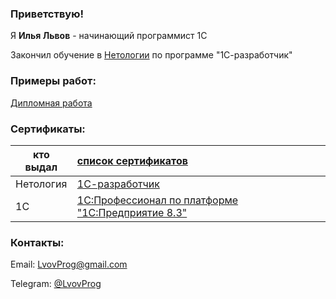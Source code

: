 ### Приветствую!

Я **Илья Львов** - начинающий программист 1С

Закончил обучение в [Нетологии](https://netology.ru/) по программе "1С-разработчик"

### Примеры работ:

[Дипломная работа](https://github.com/lvovIlya/Netology)


### Сертификаты:

кто выдал | [список сертификатов](https://github.com/lvovIlya/Certificates)
--- | :---
Нетология | [1С-разработчик](https://github.com/lvovIlya/Certificates/blob/main/2022.08.16%20-%20Certificate%20Netology.pdf)
1С | [1С:Профессионал по платформе "1С:Предприятие 8.3"](https://github.com/lvovIlya/Certificates/blob/main/2023.08.08%20-%20Certificate%201C%20-%20Professional%20on%20the%20platform%20'1C%3BEnterprise%208.3'.pdf) 

### Контакты:

Email: LvovProg@gmail.com

Telegram: [@LvovProg](https://t.me/LvovProg)




<!--
**lvovIlya/lvovilya** is a ✨ _special_ ✨ repository because its `README.md` (this file) appears on your GitHub profile.

Here are some ideas to get you started:

- 🔭 I’m currently working on ...
- 🌱 I’m currently learning ...
- 👯 I’m looking to collaborate on ...
- 🤔 I’m looking for help with ...
- 💬 Ask me about ...
- 📫 How to reach me: ...
- 😄 Pronouns: ...
- ⚡ Fun fact: ...
-->
